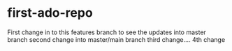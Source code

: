 # first-ado-repo
First change in to this features branch to see the updates into master branch 
second change into master/main branch
third change....
4th change
